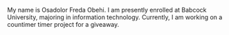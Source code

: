 My name is Osadolor Freda Obehi.
I am presently enrolled at Babcock University, majoring in information technology. 
Currently, I am working on a countimer timer project for a giveaway.

